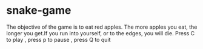 # snake-game
The objective of the game is to eat red apples. The more apples you eat, the longer you get.If you run into yourself, or to the edges, you will die. Press C to play , press p to pause ,  press Q to quit
